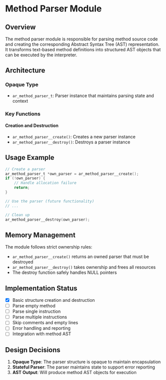 # Method Parser Module

## Overview

The method parser module is responsible for parsing method source code and creating the corresponding Abstract Syntax Tree (AST) representation. It transforms text-based method definitions into structured AST objects that can be executed by the interpreter.

## Architecture

### Opaque Type

- `ar_method_parser_t`: Parser instance that maintains parsing state and context

### Key Functions

#### Creation and Destruction

- `ar_method_parser__create()`: Creates a new parser instance
- `ar_method_parser__destroy()`: Destroys a parser instance

## Usage Example

```c
// Create a parser
ar_method_parser_t *own_parser = ar_method_parser__create();
if (!own_parser) {
    // Handle allocation failure
    return;
}

// Use the parser (future functionality)
// ...

// Clean up
ar_method_parser__destroy(own_parser);
```

## Memory Management

The module follows strict ownership rules:

- `ar_method_parser__create()` returns an owned parser that must be destroyed
- `ar_method_parser__destroy()` takes ownership and frees all resources
- The destroy function safely handles NULL pointers

## Implementation Status

- [x] Basic structure creation and destruction
- [ ] Parse empty method
- [ ] Parse single instruction
- [ ] Parse multiple instructions
- [ ] Skip comments and empty lines
- [ ] Error handling and reporting
- [ ] Integration with method AST

## Design Decisions

1. **Opaque Type**: The parser structure is opaque to maintain encapsulation
2. **Stateful Parser**: The parser maintains state to support error reporting
3. **AST Output**: Will produce method AST objects for execution